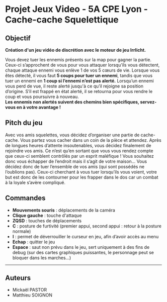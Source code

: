 # Projet Jeux Video - 5A CPE Lyon - Cache-cache Squelettique

## Objectif

**Création d'un jeu vidéo de discrétion avec le moteur de jeu Irrlicht.**

Vous devez tuer les ennemis présents sur la map pour gagner la partie. Ceux-ci s’approchent de vous pour vous attaquer lorsqu’ils vous détectent, chaque attaque ennemi vous enlève 1 de vos 5 cœurs de vie. Lorsque vous êtes détecté, il vous faut **5 coups pour tuer un ennemi**, tandis que vous tuer un ennemi en **1 coup si l’ennemi n’est pas alerté.**
Lorsqu’un ennemi vous perd de vue, il reste alerté jusqu'à ce qu’il rejoigne sa position d’origine. S’il est frappé en état alerté, il se retourna pour vous rendre le coup et vous poursuivre à nouveau.                
**Les ennemis non alertés suivent des chemins bien spécifiques, servez-vous en à votre avantage !**

## Pitch du jeu

Avec vos amis squelettes, vous décidez d’organiser une partie de cache-cache. Vous partez vous cacher dans un coin de la pièce et attendez. Après de longues heures d’attente insoutenables, vous décidez finalement de rejoindre vos amis. Ce n’est qu’en sortant que vous vous rendez compte que ceux-ci semblent contrôlés par un esprit maléfique ! Vous souhaitez donc vous échapper de l’endroit mais il s’agit de votre maison... Vous décidez donc de tuer l’ensemble de vos amis (qui sont possédés ne l’oublions pas). Ceux-ci cherchant à vous tuer lorsqu’ils vous voient, votre but est donc de les contourner pour les frapper dans le dos car un combat à la loyale s’avère compliqué.

## Commandes
- **Mouvements souris** : déplacements de la caméra
- **Clique gauche** : touche d'attaque
- **ZQSD** : touches de déplacements
- **C** : posture de furtivité (premier appui, second appui : retour à la posture normale)
- **I** : permet de déverrouiller le curseur en jeu, afin d’avoir accès au menu
- **Echap** : quitter le jeu
- **Espace** : saut non prévu dans le jeu, sert uniquement à des fins de debug (sur des cartes graphiques puissantes, le personnage peut se bloquer dans les marches...)

----------------------------------------------------------------------

## Auteurs

* Mickaël PASTOR
* Matthieu SOIGNON
